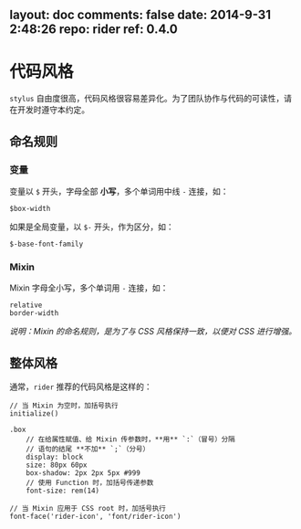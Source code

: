 layout: doc
comments: false
date: 2014-9-31 2:48:26
repo: rider
ref: 0.4.0
---

# 代码风格

`stylus` 自由度很高，代码风格很容易差异化。为了团队协作与代码的可读性，请在开发时遵守本约定。

## 命名规则

### 变量

变量以 `$` 开头，字母全部 **小写**，多个单词用中线 `-` 连接，如：

    $box-width

如果是全局变量，以 `$-` 开头，作为区分，如：

    $-base-font-family

### Mixin

Mixin 字母全小写，多个单词用 `-` 连接，如：

    relative
    border-width

*说明：Mixin 的命名规则，是为了与 CSS 风格保持一致，以便对 CSS 进行增强。*

## 整体风格

通常，`rider` 推荐的代码风格是这样的：

```haml
// 当 Mixin 为空时，加括号执行
initialize()

.box
    // 在给属性赋值、给 Mixin 传参数时，**用** `:`（冒号）分隔
    // 语句的结尾 **不加** `;`（分号）
    display: block
    size: 80px 60px
    box-shadow: 2px 2px 5px #999
    // 使用 Function 时，加括号传递参数
    font-size: rem(14)

// 当 Mixin 应用于 CSS root 时，加括号执行
font-face('rider-icon', 'font/rider-icon')
```

